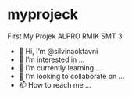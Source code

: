 # myprojeck
First My Projek ALPRO RMIK SMT 3

- 👋 Hi, I’m @silvinaoktavni
- 👀 I’m interested in ...
- 🌱 I’m currently learning ...
- 💞️ I’m looking to collaborate on ...
- 📫 How to reach me ...

<!---
silvinaoktavto/silvinaoktavto is a ✨ special ✨ repository because its `README.md` (this file) appears on your GitHub profile.
You can click the Preview link to take a look at your changes.
--->
